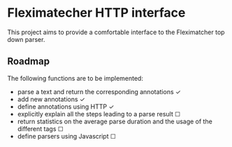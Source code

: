 Fleximatecher HTTP interface
============================

This project aims to provide a comfortable interface to the Fleximatcher top down parser.

Roadmap
-------

The following functions are to be implemented:

* parse a text and return the corresponding annotations ✓
* add new annotations ✓
* define annotations using HTTP ✓
* explicitly explain all the steps leading to a parse result ☐
* return statistics on the average parse duration and the usage of the different tags ☐
* define parsers using Javascript ☐